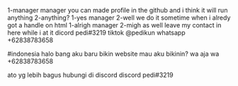 1-manager manager you can made profile in the github and i think it will run anything
2-anything?
1-yes manager
2-well we do it sometime when i alredy got a handle on html
1-alrigh manager
2-migh as well leave my contact in here while i at it
dicord pedi#3219
tiktok @pedikun
whatsapp +62838783658

#indonesia
halo bang aku baru bikin website mau aku bikinin?
wa aja 
wa +62838783658

ato yg lebih bagus hubungi di discord
discord pedi#3219
<!---
pedikun/pedikun is a ✨ special ✨ repository because its `README.md` (this file) appears on your GitHub profile.
You can click the Preview link to take a look at your changes.
--->
